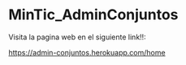 # MinTic_AdminConjuntos

Visita la pagina web en el siguiente link!!:

https://admin-conjuntos.herokuapp.com/home
